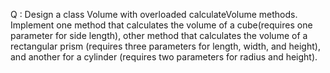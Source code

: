 Q :
Design a class Volume with overloaded calculateVolume methods.
Implement one method that calculates the volume of a cube(requires one parameter for side length),  other method that calculates the volume of a rectangular prism 
(requires three parameters for length, width, and height), and another for a cylinder (requires two parameters for radius and height).


